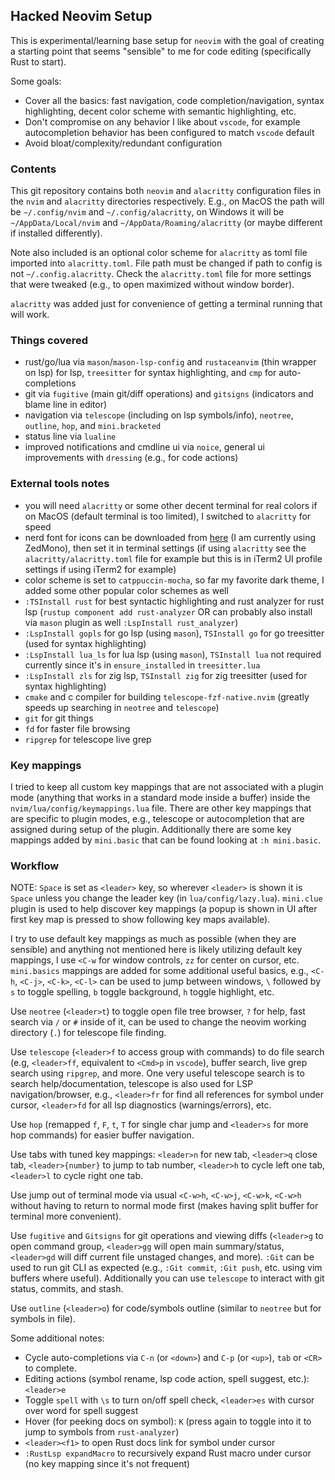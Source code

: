 ## Hacked Neovim Setup

This is experimental/learning base setup for `neovim` with the goal of creating a starting point that seems "sensible" to me for code editing (specifically Rust to start).

Some goals:
- Cover all the basics: fast navigation, code completion/navigation, syntax highlighting, decent color scheme with semantic highlighting, etc.
- Don't compromise on any behavior I like about `vscode`, for example autocompletion behavior has been configured to match `vscode` default
- Avoid bloat/complexity/redundant configuration

### Contents

This git repository contains both `neovim` and `alacritty` configuration files in the `nvim` and `alacritty` directories respectively. E.g., on MacOS the path will be `~/.config/nvim` and `~/.config/alacritty`, on Windows it will be `~/AppData/Local/nvim` and `~/AppData/Roaming/alacritty` (or maybe different if installed differently).

Note also included is an optional color scheme for `alacritty` as toml file imported into `alacritty.toml`. File path must be changed if path to config is not `~/.config.alacritty`. Check the `alacritty.toml` file for more settings that were tweaked (e.g., to open maximized without window border).

`alacritty` was added just for convenience of getting a terminal running that will work.

### Things covered

- rust/go/lua via `mason`/`mason-lsp-config` and `rustaceanvim` (thin wrapper on lsp) for lsp, `treesitter` for syntax highlighting, and `cmp` for auto-completions
- git via `fugitive` (main git/diff operations) and `gitsigns` (indicators and blame line in editor)
- navigation via `telescope` (including on lsp symbols/info), `neotree`, `outline`, `hop`, and `mini.bracketed`
- status line via `lualine`
- improved notifications and cmdline ui via `noice`, general ui improvements with `dressing` (e.g., for code actions)

### External tools notes

- you will need `alacritty` or some other decent terminal for real colors if on MacOS (default terminal is too limited), I switched to `alacritty` for speed
- nerd font for icons can be downloaded from [here](https://www.nerdfonts.com/font-downloads) (I am currently using ZedMono), then set it in terminal settings (if using `alacritty` see the `alacritty/alacritty.toml` file for example but this is in iTerm2 UI profile settings if using iTerm2 for example)
- color scheme is set to `catppuccin-mocha`, so far my favorite dark theme, I added some other popular color schemes as well
- `:TSInstall rust` for best syntactic highlighting and rust analyzer for rust lsp (`rustup component add rust-analyzer` OR can probably also install via `mason` plugin as well `:LspInstall rust_analyzer`)
- `:LspInstall gopls` for go lsp (using `mason`), `TSInstall go` for go treesitter (used for syntax highlighting)
- `:LspInstall lua_ls` for lua lsp (using `mason`), `TSInstall lua` not required currently since it's in `ensure_installed` in `treesitter.lua`
- `:LspInstall zls` for zig lsp, `TSInstall zig` for zig treesitter (used for syntax highlighting)
- `cmake` and c compiler for building `telescope-fzf-native.nvim` (greatly speeds up searching in `neotree` and `telescope`)
- `git` for git things
- `fd` for faster file browsing
- `ripgrep` for telescope live grep


### Key mappings

I tried to keep all custom key mappings that are not associated with a plugin mode (anything that works in a standard mode inside a buffer) inside the `nvim/lua/config/keymappings.lua` file. There are other key mappings that are specific to plugin modes, e.g., telescope or autocompletion that are assigned during setup of the plugin. Additionally there are some key mappings added by `mini.basic` that can be found looking at `:h mini.basic`.

### Workflow

NOTE: `Space` is set as `<leader>` key, so wherever `<leader>` is shown it is `Space` unless you change the leader key (in `lua/config/lazy.lua`). `mini.clue` plugin is used to help discover key mappings (a popup is shown in UI after first key map is pressed to show following key maps available).

I try to use default key mappings as much as possible (when they are sensible) and anything not mentioned here is likely utilizing default key mappings, I use `<C-w` for window controls, `zz` for center on cursor, etc. `mini.basics` mappings are added for some additional useful basics, e.g., `<C-h`, `<C-j>`, `<C-k>`, `<C-l>` can be used to jump between windows, `\` followed by `s` to toggle spelling, `b` toggle background, `h` toggle highlight, etc.

Use `neotree` (`<leader>t`) to toggle open file tree browser, `?` for help, fast search via `/` or `#` inside of it, can be used to change the neovim working directory (`.`) for telescope file finding.

Use `telescope` (`<leader>f` to access group with commands) to do file search (e.g, `<leader>ff`, equivalent to `<Cmd>p` in `vscode`), buffer search, live grep search using `ripgrep`, and more. One very useful telescope search is to search help/documentation, telescope is also used for LSP navigation/browser, e.g., `<leader>fr` for find all references for symbol under cursor, `<leader>fd` for all lsp diagnostics (warnings/errors), etc.

Use `hop` (remapped `f`, `F`, `t`, `T` for single char jump and `<leader>s` for more hop commands) for easier buffer navigation.

Use tabs with tuned key mappings: `<leader>n` for new tab, `<leader>q` close tab, `<leader>{number}` to jump to tab number, `<leader>h` to cycle left one tab, `<leader>l` to cycle right one tab.

Use jump out of terminal mode via usual `<C-w>h`, `<C-w>j`, `<C-w>k`, `<C-w>h` without having to return to normal mode first (makes having split buffer for terminal more convenient). 

Use `fugitive` and `Gitsigns` for git operations and viewing diffs (`<leader>g` to open command group, `<leader>gg` will open main summary/status, `<leader>gd` will diff current file unstaged changes, and more). `:Git` can be used to run git CLI as expected (e.g., `:Git commit`, `:Git push`, etc. using vim buffers where useful). Additionally you can use `telescope` to interact with git status, commits, and stash.

Use `outline` (`<leader>o`) for code/symbols outline (similar to `neotree` but for symbols in file).

Some additional notes:
- Cycle auto-completions via `C-n` (or `<down>`) and `C-p` (or `<up>`), `tab` or `<CR>` to complete.
- Editing actions (symbol rename, lsp code action, spell suggest, etc.): `<leader>e`
- Toggle `spell` with `\s` to turn on/off spell check, `<leader>es` with cursor over word for spell suggest
- Hover (for peeking docs on symbol): `K` (press again to toggle into it to jump to symbols from `rust-analyzer`)
- `<leader><f1>` to open Rust docs link for symbol under cursor
- `:RustLsp expandMacro` to recursively expand Rust macro under cursor (no key mapping since it's not frequent)

